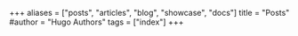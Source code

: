 +++
aliases = ["posts", "articles", "blog", "showcase", "docs"]
title = "Posts"
#author = "Hugo Authors"
tags = ["index"]
+++
